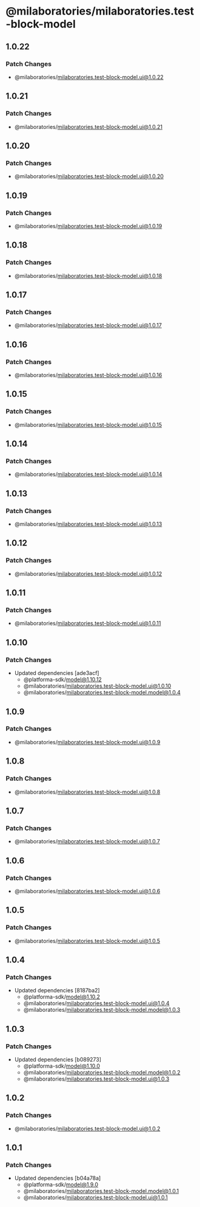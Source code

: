 # @milaboratories/milaboratories.test-block-model

## 1.0.22

### Patch Changes

- @milaboratories/milaboratories.test-block-model.ui@1.0.22

## 1.0.21

### Patch Changes

- @milaboratories/milaboratories.test-block-model.ui@1.0.21

## 1.0.20

### Patch Changes

- @milaboratories/milaboratories.test-block-model.ui@1.0.20

## 1.0.19

### Patch Changes

- @milaboratories/milaboratories.test-block-model.ui@1.0.19

## 1.0.18

### Patch Changes

- @milaboratories/milaboratories.test-block-model.ui@1.0.18

## 1.0.17

### Patch Changes

- @milaboratories/milaboratories.test-block-model.ui@1.0.17

## 1.0.16

### Patch Changes

- @milaboratories/milaboratories.test-block-model.ui@1.0.16

## 1.0.15

### Patch Changes

- @milaboratories/milaboratories.test-block-model.ui@1.0.15

## 1.0.14

### Patch Changes

- @milaboratories/milaboratories.test-block-model.ui@1.0.14

## 1.0.13

### Patch Changes

- @milaboratories/milaboratories.test-block-model.ui@1.0.13

## 1.0.12

### Patch Changes

- @milaboratories/milaboratories.test-block-model.ui@1.0.12

## 1.0.11

### Patch Changes

- @milaboratories/milaboratories.test-block-model.ui@1.0.11

## 1.0.10

### Patch Changes

- Updated dependencies [ade3acf]
  - @platforma-sdk/model@1.10.12
  - @milaboratories/milaboratories.test-block-model.ui@1.0.10
  - @milaboratories/milaboratories.test-block-model.model@1.0.4

## 1.0.9

### Patch Changes

- @milaboratories/milaboratories.test-block-model.ui@1.0.9

## 1.0.8

### Patch Changes

- @milaboratories/milaboratories.test-block-model.ui@1.0.8

## 1.0.7

### Patch Changes

- @milaboratories/milaboratories.test-block-model.ui@1.0.7

## 1.0.6

### Patch Changes

- @milaboratories/milaboratories.test-block-model.ui@1.0.6

## 1.0.5

### Patch Changes

- @milaboratories/milaboratories.test-block-model.ui@1.0.5

## 1.0.4

### Patch Changes

- Updated dependencies [8187ba2]
  - @platforma-sdk/model@1.10.2
  - @milaboratories/milaboratories.test-block-model.ui@1.0.4
  - @milaboratories/milaboratories.test-block-model.model@1.0.3

## 1.0.3

### Patch Changes

- Updated dependencies [b089273]
  - @platforma-sdk/model@1.10.0
  - @milaboratories/milaboratories.test-block-model.model@1.0.2
  - @milaboratories/milaboratories.test-block-model.ui@1.0.3

## 1.0.2

### Patch Changes

- @milaboratories/milaboratories.test-block-model.ui@1.0.2

## 1.0.1

### Patch Changes

- Updated dependencies [b04a78a]
  - @platforma-sdk/model@1.9.0
  - @milaboratories/milaboratories.test-block-model.model@1.0.1
  - @milaboratories/milaboratories.test-block-model.ui@1.0.1
